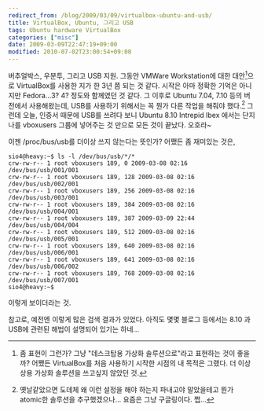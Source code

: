 ```yaml
---
redirect_from: /blog/2009/03/09/virtualbox-ubuntu-and-usb/
title: VirtualBox, Ubuntu, 그리고 USB
tags: Ubuntu hardware VirtualBox
categories: ["misc"]
date: 2009-03-09T22:47:19+09:00
modified: 2010-07-02T23:00:54+09:00
---
```

버추얼박스, 우분투, 그리고 USB 지원. 그동안 VMWare Workstation에 대한
대안[^1]으로 VirtualBox를 사용한 지가 한 3년 쯤 되는 것 같다. 시작은
아마 정확한 기억은 아니지만 Fedora...3? 4? 정도와 함께였던 것 같다.
그 이후로 Ubuntu 7.04, 7.10 등의 버전에서 사용해왔는데, USB를 사용하기
위해서는 꼭 뭔가 다른 작업을 해줘야 했다.[^2]
그런데 오늘, 인증서 때문에 USB를 쓰려다 보니 Ubuntu 8.10 Intrepid Ibex
에서는 단지 나를 vboxusers 그룹에 넣어주는 것 만으로 모든 것이 끝났다.
오호라~

[^1]: 좀 표현이 그런가? 그냥 "데스크탑용 가상화 솔루션으로"라고 표현하는
      것이 좋을까? 어쨌든 VirtualBox를 처음 사용하기 시작한 시점의 내
      목적은 그랬다. 더 이상 상용 가상화 솔루션을 쓰고싶지 않았던 것.

[^2]: 옛날같았으면 도데체 왜 이런 설정을 해야 하는지 파내고야 말았을테고
      뭔가 atomic한 솔루션을 추구했겠으나... 요즘은 그냥 구글링이다.
      쩝...
     
이젠 /proc/bus/usb를 더이상 쓰지 않는다는 뜻인가? 어쨌든 좀 재미있는
것은,

```console
sio4@heavy:~$ ls -l /dev/bus/usb/*/*
crw-rw-r-- 1 root vboxusers 189, 0 2009-03-08 02:16 /dev/bus/usb/001/001
crw-rw-r-- 1 root vboxusers 189, 128 2009-03-08 02:16 /dev/bus/usb/002/001
crw-rw-r-- 1 root vboxusers 189, 256 2009-03-08 02:16 /dev/bus/usb/003/001
crw-rw-r-- 1 root vboxusers 189, 384 2009-03-08 02:16 /dev/bus/usb/004/001
crw-rw-r-- 1 root vboxusers 189, 387 2009-03-09 22:44 /dev/bus/usb/004/004
crw-rw-r-- 1 root vboxusers 189, 512 2009-03-08 02:16 /dev/bus/usb/005/001
crw-rw-r-- 1 root vboxusers 189, 640 2009-03-08 02:16 /dev/bus/usb/006/001
crw-rw-r-- 1 root vboxusers 189, 641 2009-03-08 02:16 /dev/bus/usb/006/002
crw-rw-r-- 1 root vboxusers 189, 768 2009-03-08 02:16 /dev/bus/usb/007/001
sio4@heavy:~$
```

이렇게 보이더라는 것.

참고로, 예전엔 이렇게 많은 검색 결과가 있었다. 아직도 몇몇 블로그
등에서는 8.10 과 USB에 관련된 해법이 설명되어 있기는 하네...

